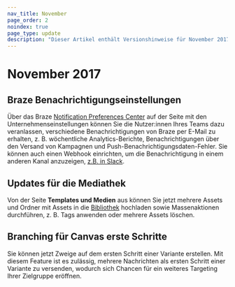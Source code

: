 ```yaml
---
nav_title: November
page_order: 2
noindex: true
page_type: update
description: "Dieser Artikel enthält Versionshinweise für November 2017."
---
```


# November 2017

## Braze Benachrichtigungseinstellungen

Über das Braze [Notification Preferences Center]({{site.baseurl}}/user_guide/onboarding/platform_administrative_features/#notification-preferences) auf der Seite mit den Unternehmenseinstellungen können Sie die Nutzer:innen Ihres Teams dazu veranlassen, verschiedene Benachrichtigungen von Braze per E-Mail zu erhalten, z. B. wöchentliche Analytics-Berichte, Benachrichtigungen über den Versand von Kampagnen und Push-Benachrichtigungsdaten-Fehler. Sie können auch einen Webhook einrichten, um die Benachrichtigung in einem anderen Kanal anzuzeigen, [z.B. in Slack]({{site.baseurl}}/user_guide/onboarding/platform_administrative_features/#slack-incoming-webhook-integration).

## Updates für die Mediathek

Von der Seite **Templates und Medien** aus können Sie jetzt mehrere Assets und Ordner mit Assets in die [Bibliothek]({{site.baseurl}}/user_guide/engagement_tools/templates_and_media/media_library/#media-library) hochladen sowie Massenaktionen durchführen, z. B. Tags anwenden oder mehrere Assets löschen.

## Branching für Canvas erste Schritte

Sie können jetzt Zweige auf dem ersten Schritt einer Variante erstellen. Mit diesem Feature ist es zulässig, mehrere Nachrichten als ersten Schritt einer Variante zu versenden, wodurch sich Chancen für ein weiteres Targeting Ihrer Zielgruppe eröffnen.


